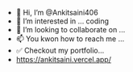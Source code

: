 - 👋 Hi, I’m @Ankitsaini406
- 👀 I’m interested in ... coding
- 💞️ I’m looking to collaborate on ...
- 📫 You kwon how to reach me ...
- ✅ Checkout my portfolio...
- https://ankitsaini.vercel.app/

<!---
Ankitsaini406/Ankitsaini406 is a ✨ special ✨ repository because its `README.md` (this file) appears on your GitHub profile.
You can click the Preview link to take a look at your changes.
- 🌱 I’m currently learning ...
--->
